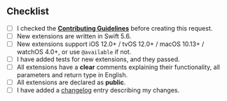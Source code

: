 <!--- Provide a general summary of your changes in the Title above -->

## Checklist
<!--- Please go over all the following points, and put an `x` in all the boxes that apply. -->
<!--- If you're unsure about any of these, don't hesitate to ask. We're here to help! -->
- [ ] I checked the [**Contributing Guidelines**](https://github.com/SwifterSwift/SwifterSwift/blob/master/CONTRIBUTING.md) before creating this request.
- [ ] New extensions are written in Swift 5.6.
- [ ] New extensions support iOS 12.0+ / tvOS 12.0+ / macOS 10.13+ / watchOS 4.0+, or use `@available` if not.
- [ ] I have added tests for new extensions, and they passed.
- [ ] All extensions have a **clear** comments explaining their functionality, all parameters and return type in English.
- [ ] All extensions are declared as **public**.
- [ ] I have added a [changelog](https://github.com/SwifterSwift/SwifterSwift/blob/master/CHANGELOG_GUIDELINES.md) entry describing my changes.
